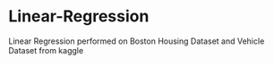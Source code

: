 # Linear-Regression
Linear Regression performed on Boston Housing Dataset and Vehicle Dataset from kaggle
